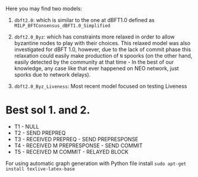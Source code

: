 Here you may find two models:

1. `dbft2.0`: which is similar to the one at dBFT1.0 defined as `MILP_BFTConsensus_dBFT1.0_Simplified`

2. `dbft2.0_Byz`: which has constraints more relaxed in order to allow byzantine nodes to play with their choices. This relaxed model was also investigated for dBFT 1.0, however, due to the lack of commit phase this relaxation could easily make production of `N` spoorks (on the other hand, easily detected by the community at that time - In the best of our knowledge, any case like that ever happened on NEO network, just sporks due to network delays).

3. `dbft2.0_Byz_Liveness`: Most recent model focused on testing Liveness

# Best sol 1. and 2.

* T1 - NULL
* T2 - SEND PREPREQ
* T3 - RECEIVED PREPREQ - SEND PREPRESPONSE
* T4 - RECEIVED M PREPRESPONSE - SEND COMMIT
* T5 - RECEIVED M COMMIT - RELAYED BLOCK

For using automatic graph generation with Python file install `sudo apt-get install texlive-latex-base`
